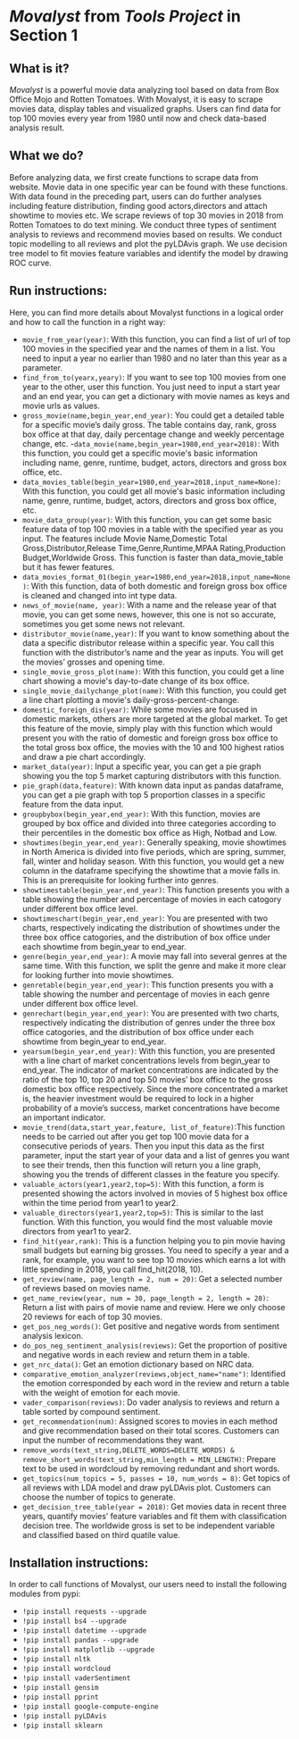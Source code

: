 # **_Movalyst_ from _Tools Project_ in Section 1**

## What is it?
_Movalyst_ is a powerful movie data analyzing tool based on data from Box Office Mojo and Rotten Tomatoes. With Movalyst, it is easy to scrape movies data, display tables and visualized graphs. Users can find data for top 100 movies every year from 1980 until now and check data-based analysis result. 

## What we do?
Before analyzing data, we first create functions to scrape data from website. Movie data in one specific year can be found with these functions.
With data found in the preceding part, users can do further analyses including feature distribution, finding good actors,directors and attach showtime to movies etc.
We scrape reviews of top 30 movies in 2018 from Rotten Tomatoes to do text mining.
We conduct three types of sentiment analysis to reviews and recommend movies based on results.
We conduct topic modelling to all reviews and plot the pyLDAvis graph.
We use decision tree model to fit movies feature variables and identify the model by drawing ROC curve.

## Run instructions:
Here, you can find more details about Movalyst functions in a logical order and how to call the function in a right way:

- `movie_from_year(year)`: With this function, you can find a list of url of top 100 movies in the specified year and the names of them in a list. You need to input a year no earlier than 1980 and no later than this year as a parameter.
- `find_from_to(yearx,yeary)`: If you want to see top 100 movies from one year to the other, user this function. You just need to input a start year and an end year, you can get a dictionary with movie names as keys and movie urls as values.
- `gross_movie(name,begin_year,end_year)`: You could get a detailed table for a specific movie’s daily gross. The table contains day, rank, gross box office at that day, daily percentage change and weekly percentage change, etc.
-`data_movie(name,begin_year=1980,end_year=2018)`: With this function, you could get a specific movie's basic information including name, genre, runtime, budget, actors, directors and gross box office, etc.
- `data_movies_table(begin_year=1980,end_year=2018,input_name=None)`: With this function, you could get all movie's basic information including name, genre, runtime, budget, actors, directors and gross box office, etc.
- `movie_data_group(year)`: With this function, you can get some basic feature data of top 100 movies in a table with the specified year as you input. The features include Movie Name,Domestic Total Gross,Distributor,Release Time,Genre,Runtime,MPAA Rating,Production Budget,Worldwide Gross. This function is faster than data_movie_table but it has fewer features.
- `data_movies_format_01(begin_year=1980,end_year=2018,input_name=None)`: With this function, data of both domestic and foreign gross box office is cleaned and changed into int type data.
- `news_of_movie(name, year)`: With a name and the release year of that movie, you can get some news, however, this one is not so accurate, sometimes you get some news not relevant.
- `distributor_movie(name,year)`: If you want to know something about the data a specific distributor release within a specific year. You call this function with the distributor’s name and the year as inputs. You will get the movies’ grosses and opening time.
- `single_movie_gross_plot(name)`: With this function, you could get a line chart showing a movie's day-to-date change of its box office.
- `single_movie_dailychange_plot(name)`: With this function, you could get a line chart plotting a movie's daily-gross-percent-change.
- `domestic_foreign_dis(year)`: While some movies are focused in domestic markets, others are more targeted at the global market. To get this feature of the movie, simply play with this function which would present you with the ratio of domestic and foreign gross box office to the total gross box office, the movies with the 10 and 100 highest ratios and draw a pie chart accordingly.
- `market_data(year)`: Input a specific year, you can get a pie graph showing you the top 5 market capturing distributors with this function.
- `pie_graph(data,feature)`: With known data input as pandas dataframe, you can get a pie graph with top 5 proportion classes in a specific feature from the data input.
- `groupbybox(begin_year,end_year)`: With this function, movies are grouped by box office and divided into three categories according to their percentiles in the domestic box office as High, Notbad and Low.
- `showtimes(begin_year,end_year)`: Generally speaking, movie showtimes in North America is divided into five periods, which are spring, summer, fall, winter and holiday season. With this function, you would get a new column in the dataframe specifying the showtime that a movie falls in. This is an prerequisite for looking further into genres.
- `showtimestable(begin_year,end_year)`: This function presents you with a table showing the number and percentage of movies in each catogory under different box office level.
- `showtimeschart(begin_year,end_year)`: You are presented with two charts, respectively indicating the distribution of showtimes under the three box office catogories, and the distribution of box office under each showtime from begin_year to end_year.
- `genre(begin_year,end_year)`: A movie may fall into several genres at the same time. With this function, we split the genre and make it more clear for looking further into movie showtimes.
- `genretable(begin_year,end_year)`: This function presents you with a table showing the number and percentage of movies in each genre under different box office level.
- `genrechart(begin_year,end_year)`: You are presented with two charts, respectively indicating the distribution of genres under the three box office catogories, and the distribution of box office under each showtime from begin_year to end_year.
- `yearsum(begin_year,end_year)`: With this function, you are presented with a line chart of market concentrations levels from begin_year to end_year. The indicator of market concentrations are indicated by  the ratio of the top 10, top 20 and top 50 movies’ box office to the gross domestic box office respectively. Since the more concentrated a market is, the heavier investment would be required to lock in a higher probability of a movie’s success, market concentrations have become an important indicator.
- `movie_trend(data,start_year,feature, list_of_feature)`:This function needs to be carried out after you get top 100 movie data for a consecutive periods of years. Then you input this data as the first parameter, input the start year of your data and a list of genres you want to see their trends, then this function will return you a line graph, showing you the trends of different classes in the feature you specify.
- `valuable_actors(year1,year2,top=5)`: With this function, a form is presented showing the actors involved in movies of 5 highest box office within the time period from year1 to year2.
- `valuable_directors(year1,year2,top=5)`: This is similar to the last function. With this function, you would find the most valuable movie directors from year1 to year2.
- `find_hit(year,rank)`: This is a function helping you to pin movie having small budgets but earning big grosses. You need to specify a year and a rank, for example, you want to see top 10 movies which earns a lot with little spending in 2018, you call find_hit(2018, 10).
- `get_review(name, page_length = 2, num = 20)`: Get a selected number of reviews based on movies name.
- `get_name_review(year, num = 30, page_length = 2, length = 20)`: Return a list with pairs of movie name and review. Here we only choose 20 reviews for each of top 30 movies.
- `get_pos_neg_words()`: Get positive and negative words from sentiment analysis lexicon.
- `do_pos_neg_sentiment_analysis(reviews)`: Get the proportion of positive and negative words in each review and return them in a table. 
- `get_nrc_data()`: Get an emotion dictionary based on NRC data.
- `comparative_emotion_analyzer(reviews,object_name="name")`: Identified the emotion corresponded by each word in the review and return a table with the weight of emotion for each movie. 
- `vader_comparison(reviews)`: Do vader analysis to reviews and return a table sorted by compound sentiment. 
- `get_recommendation(num)`: Assigned scores to movies in each method and give recommendation based on their total scores. Customers can input the number of recommendations they want.
- `remove_words(text_string,DELETE_WORDS=DELETE_WORDS) & remove_short_words(text_string,min_length = MIN_LENGTH)`:  Prepare text to be used in wordcloud by removing redundant and short words.
- `get_topics(num_topics = 5, passes = 10, num_words = 8)`: Get topics of all reviews with LDA model and draw pyLDAvis plot. Customers can choose the number of topics to generate.
- `get_decision_tree_table(year = 2018)`: Get movies data in recent three years, quantify movies’ feature variables and fit them with classification decision tree. The worldwide gross is set to be independent variable and classified based on third quatile value.

## Installation instructions:
In order to call functions of Movalyst, our users need to install the following modules from pypi:
- `!pip install requests --upgrade`
- `!pip install bs4 --upgrade`
- `!pip install datetime --upgrade`
- `!pip install pandas --upgrade`
- `!pip install matplotlib --upgrade`
- `!pip install nltk`
- `!pip install wordcloud`
- `!pip install vaderSentiment`
- `!pip install gensim`
- `!pip install pprint`
- `!pip install google-compute-engine`
- `!pip install pyLDAvis`
- `!pip install sklearn`
